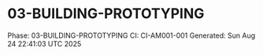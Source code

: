 # 03-BUILDING-PROTOTYPING
Phase: 03-BUILDING-PROTOTYPING
CI: CI-AM001-001
Generated: Sun Aug 24 22:41:03 UTC 2025
